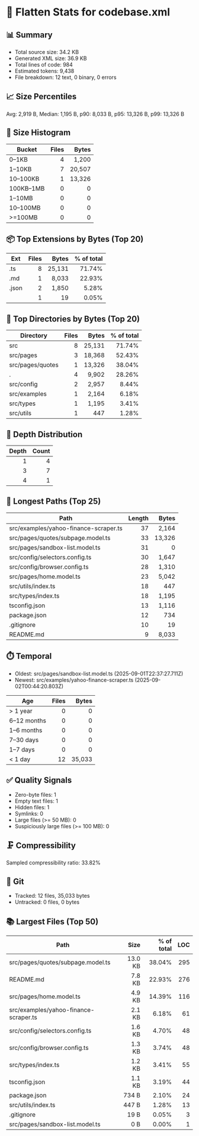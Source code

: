 # 🧾 Flatten Stats for codebase.xml

## 📊 Summary
- Total source size: 34.2 KB
- Generated XML size: 36.9 KB
- Total lines of code: 984
- Estimated tokens: 9,438
- File breakdown: 12 text, 0 binary, 0 errors

## 📈 Size Percentiles
Avg: 2,919 B, Median: 1,195 B, p90: 8,033 B, p95: 13,326 B, p99: 13,326 B

## 🧮 Size Histogram
| Bucket | Files | Bytes |
| --- | ---: | ---: |
| 0–1KB | 4 | 1,200 |
| 1–10KB | 7 | 20,507 |
| 10–100KB | 1 | 13,326 |
| 100KB–1MB | 0 | 0 |
| 1–10MB | 0 | 0 |
| 10–100MB | 0 | 0 |
| >=100MB | 0 | 0 |

## 📦 Top Extensions by Bytes (Top 20)
| Ext | Files | Bytes | % of total |
| --- | ---: | ---: | ---: |
| .ts | 8 | 25,131 | 71.74% |
| .md | 1 | 8,033 | 22.93% |
| .json | 2 | 1,850 | 5.28% |
| <none> | 1 | 19 | 0.05% |

## 📂 Top Directories by Bytes (Top 20)
| Directory | Files | Bytes | % of total |
| --- | ---: | ---: | ---: |
| src | 8 | 25,131 | 71.74% |
| src/pages | 3 | 18,368 | 52.43% |
| src/pages/quotes | 1 | 13,326 | 38.04% |
| . | 4 | 9,902 | 28.26% |
| src/config | 2 | 2,957 | 8.44% |
| src/examples | 1 | 2,164 | 6.18% |
| src/types | 1 | 1,195 | 3.41% |
| src/utils | 1 | 447 | 1.28% |

## 🌳 Depth Distribution
| Depth | Count |
| ---: | ---: |
| 1 | 4 |
| 3 | 7 |
| 4 | 1 |

## 🧵 Longest Paths (Top 25)
| Path | Length | Bytes |
| --- | ---: | ---: |
| src/examples/yahoo-finance-scraper.ts | 37 | 2,164 |
| src/pages/quotes/subpage.model.ts | 33 | 13,326 |
| src/pages/sandbox-list.model.ts | 31 | 0 |
| src/config/selectors.config.ts | 30 | 1,647 |
| src/config/browser.config.ts | 28 | 1,310 |
| src/pages/home.model.ts | 23 | 5,042 |
| src/utils/index.ts | 18 | 447 |
| src/types/index.ts | 18 | 1,195 |
| tsconfig.json | 13 | 1,116 |
| package.json | 12 | 734 |
| .gitignore | 10 | 19 |
| README.md | 9 | 8,033 |

## ⏱️ Temporal
- Oldest: src/pages/sandbox-list.model.ts (2025-09-01T22:37:27.711Z)
- Newest: src/examples/yahoo-finance-scraper.ts (2025-09-02T00:44:20.803Z)

| Age | Files | Bytes |
| --- | ---: | ---: |
| > 1 year | 0 | 0 |
| 6–12 months | 0 | 0 |
| 1–6 months | 0 | 0 |
| 7–30 days | 0 | 0 |
| 1–7 days | 0 | 0 |
| < 1 day | 12 | 35,033 |

## ✅ Quality Signals
- Zero-byte files: 1
- Empty text files: 1
- Hidden files: 1
- Symlinks: 0
- Large files (>= 50 MB): 0
- Suspiciously large files (>= 100 MB): 0

## 🗜️ Compressibility
Sampled compressibility ratio: 33.82%

## 🔧 Git
- Tracked: 12 files, 35,033 bytes
- Untracked: 0 files, 0 bytes

## 📚 Largest Files (Top 50)
| Path | Size | % of total | LOC |
| --- | ---: | ---: | ---: |
| src/pages/quotes/subpage.model.ts | 13.0 KB | 38.04% | 295 |
| README.md | 7.8 KB | 22.93% | 276 |
| src/pages/home.model.ts | 4.9 KB | 14.39% | 116 |
| src/examples/yahoo-finance-scraper.ts | 2.1 KB | 6.18% | 61 |
| src/config/selectors.config.ts | 1.6 KB | 4.70% | 48 |
| src/config/browser.config.ts | 1.3 KB | 3.74% | 48 |
| src/types/index.ts | 1.2 KB | 3.41% | 55 |
| tsconfig.json | 1.1 KB | 3.19% | 44 |
| package.json | 734 B | 2.10% | 24 |
| src/utils/index.ts | 447 B | 1.28% | 13 |
| .gitignore | 19 B | 0.05% | 3 |
| src/pages/sandbox-list.model.ts | 0 B | 0.00% | 1 |
